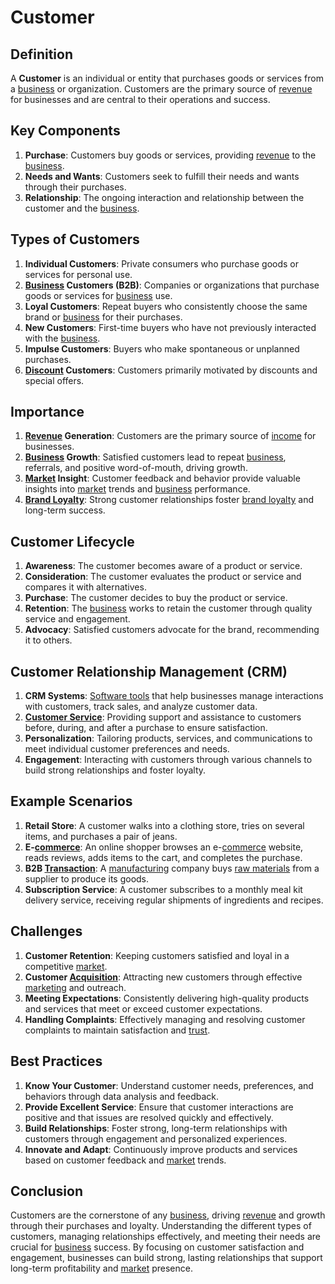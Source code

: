# Customer

## Definition
A **Customer** is an individual or entity that purchases goods or services from a [business](../b/business.md) or organization. Customers are the primary source of [revenue](../r/revenue.md) for businesses and are central to their operations and success.

## Key Components
1. **Purchase**: Customers buy goods or services, providing [revenue](../r/revenue.md) to the [business](../b/business.md).
2. **Needs and Wants**: Customers seek to fulfill their needs and wants through their purchases.
3. **Relationship**: The ongoing interaction and relationship between the customer and the [business](../b/business.md).

## Types of Customers
1. **Individual Customers**: Private consumers who purchase goods or services for personal use.
2. **[Business](../b/business.md) Customers (B2B)**: Companies or organizations that purchase goods or services for [business](../b/business.md) use.
3. **Loyal Customers**: Repeat buyers who consistently choose the same brand or [business](../b/business.md) for their purchases.
4. **New Customers**: First-time buyers who have not previously interacted with the [business](../b/business.md).
5. **Impulse Customers**: Buyers who make spontaneous or unplanned purchases.
6. **[Discount](../d/discount.md) Customers**: Customers primarily motivated by discounts and special offers.

## Importance
1. **[Revenue](../r/revenue.md) Generation**: Customers are the primary source of [income](../i/income.md) for businesses.
2. **[Business](../b/business.md) Growth**: Satisfied customers lead to repeat [business](../b/business.md), referrals, and positive word-of-mouth, driving growth.
3. **[Market](../m/market.md) Insight**: Customer feedback and behavior provide valuable insights into [market](../m/market.md) trends and [business](../b/business.md) performance.
4. **[Brand Loyalty](../b/brand_loyalty.md)**: Strong customer relationships foster [brand loyalty](../b/brand_loyalty.md) and long-term success.

## Customer Lifecycle
1. **Awareness**: The customer becomes aware of a product or service.
2. **Consideration**: The customer evaluates the product or service and compares it with alternatives.
3. **Purchase**: The customer decides to buy the product or service.
4. **Retention**: The [business](../b/business.md) works to retain the customer through quality service and engagement.
5. **Advocacy**: Satisfied customers advocate for the brand, recommending it to others.

## Customer Relationship Management (CRM)
1. **CRM Systems**: [Software tools](../s/software_tools_for_trading.md) that help businesses manage interactions with customers, track sales, and analyze customer data.
2. **[Customer Service](../c/customer_service.md)**: Providing support and assistance to customers before, during, and after a purchase to ensure satisfaction.
3. **Personalization**: Tailoring products, services, and communications to meet individual customer preferences and needs.
4. **Engagement**: Interacting with customers through various channels to build strong relationships and foster loyalty.

## Example Scenarios
1. **Retail Store**: A customer walks into a clothing store, tries on several items, and purchases a pair of jeans.
2. **E-[commerce](../c/commerce.md)**: An online shopper browses an e-[commerce](../c/commerce.md) website, reads reviews, adds items to the cart, and completes the purchase.
3. **B2B [Transaction](../t/transaction.md)**: A [manufacturing](../m/manufacturing.md) company buys [raw materials](../r/raw_materials.md) from a supplier to produce its goods.
4. **Subscription Service**: A customer subscribes to a monthly meal kit delivery service, receiving regular shipments of ingredients and recipes.

## Challenges
1. **Customer Retention**: Keeping customers satisfied and loyal in a competitive [market](../m/market.md).
2. **Customer [Acquisition](../a/acquisition.md)**: Attracting new customers through effective [marketing](../m/marketing.md) and outreach.
3. **Meeting Expectations**: Consistently delivering high-quality products and services that meet or exceed customer expectations.
4. **Handling Complaints**: Effectively managing and resolving customer complaints to maintain satisfaction and [trust](../t/trust.md).

## Best Practices
1. **Know Your Customer**: Understand customer needs, preferences, and behaviors through data analysis and feedback.
2. **Provide Excellent Service**: Ensure that customer interactions are positive and that issues are resolved quickly and effectively.
3. **Build Relationships**: Foster strong, long-term relationships with customers through engagement and personalized experiences.
4. **Innovate and Adapt**: Continuously improve products and services based on customer feedback and [market](../m/market.md) trends.

## Conclusion
Customers are the cornerstone of any [business](../b/business.md), driving [revenue](../r/revenue.md) and growth through their purchases and loyalty. Understanding the different types of customers, managing relationships effectively, and meeting their needs are crucial for [business](../b/business.md) success. By focusing on customer satisfaction and engagement, businesses can build strong, lasting relationships that support long-term profitability and [market](../m/market.md) presence.


